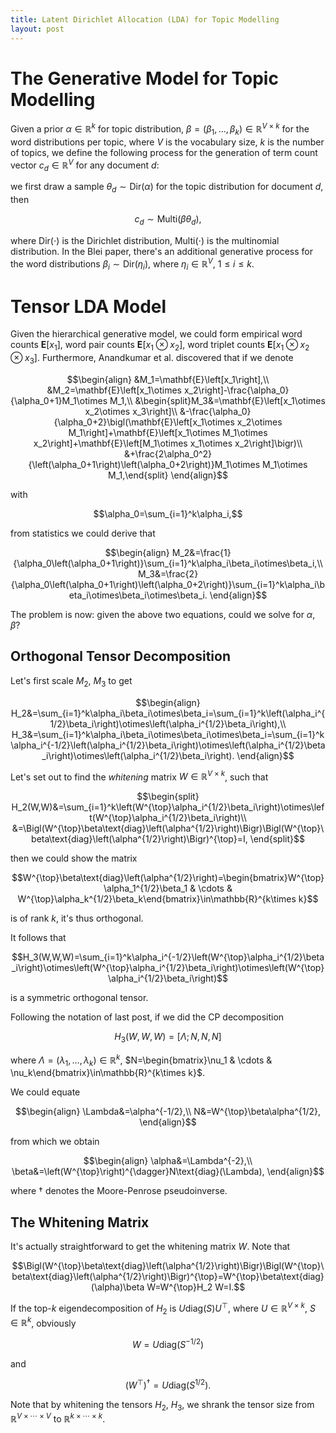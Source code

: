 ```yaml
---
title: Latent Dirichlet Allocation (LDA) for Topic Modelling 
layout: post
---
```


<script type="text/javascript" src="https://cdnjs.cloudflare.com/ajax/libs/mathjax/2.7.0/MathJax.js?config=TeX-AMS-MML_HTMLorMML"></script>
<script type="text/x-mathjax-config">MathJax.Hub.Config({tex2jax: {inlineMath: [['$','$'], ['\\(','\\)']]}});</script>

# The Generative Model for Topic Modelling
Given a prior $\alpha\in\mathbb{R}^k$ for topic distribution, $\beta=\left(\beta_1,\ldots,\beta_k\right)\in\mathbb{R}^{V\times k}$ for the word distributions per topic, where $V$ is the vocabulary size, $k$ is the number of topics, we define the following process for the generation of term count vector $c_d\in\mathbb{R}^V$ for any document $d$:

we first draw a sample $\theta_d\sim\text{Dir}(\alpha)$ for the topic distribution for document $d$, then

$$c_d\sim\text{Multi}\left(\beta\theta_d\right),$$

where $\text{Dir}(\cdot)$ is the Dirichlet distribution, $\text{Multi}(\cdot)$ is the multinomial distribution. In the Blei paper, there's an additional generative process for the word distributions $\beta_i\sim\text{Dir}(\eta_i)$, where $\eta_i\in\mathbb{R}^{V}$, $1\le i\le k$.

# Tensor LDA Model
Given the hierarchical generative model, we could form empirical word counts $\mathbf{E}\left[x_1\right]$, word pair counts $\mathbf{E}\left[x_1\otimes x_2\right]$, word triplet counts $\mathbf{E}\left[x_1\otimes x_2\otimes x_3\right]$. Furthermore, Anandkumar et al. discovered that if we denote 

$$\begin{align}
&M_1=\mathbf{E}\left[x_1\right],\\
&M_2=\mathbf{E}\left[x_1\otimes x_2\right]-\frac{\alpha_0}{\alpha_0+1}M_1\otimes M_1,\\
&\begin{split}M_3&=\mathbf{E}\left[x_1\otimes x_2\otimes x_3\right]\\
&-\frac{\alpha_0}{\alpha_0+2}\bigl(\mathbf{E}\left[x_1\otimes x_2\otimes M_1\right]+\mathbf{E}\left[x_1\otimes M_1\otimes x_2\right]+\mathbf{E}\left[M_1\otimes x_1\otimes x_2\right]\bigr)\\
&+\frac{2\alpha_0^2}{\left(\alpha_0+1\right)\left(\alpha_0+2\right)}M_1\otimes M_1\otimes M_1,\end{split}
\end{align}$$

with

$$\alpha_0=\sum_{i=1}^k\alpha_i,$$

from statistics we could derive that

$$\begin{align}
M_2&=\frac{1}{\alpha_0\left(\alpha_0+1\right)}\sum_{i=1}^k\alpha_i\beta_i\otimes\beta_i,\\
M_3&=\frac{2}{\alpha_0\left(\alpha_0+1\right)\left(\alpha_0+2\right)}\sum_{i=1}^k\alpha_i\beta_i\otimes\beta_i\otimes\beta_i.
\end{align}$$

The problem is now: given the above two equations, could we solve for $\alpha$, $\beta$?

## Orthogonal Tensor Decomposition
Let's first scale $M_2$, $M_3$ to get

$$\begin{align}
H_2&=\sum_{i=1}^k\alpha_i\beta_i\otimes\beta_i=\sum_{i=1}^k\left(\alpha_i^{1/2}\beta_i\right)\otimes\left(\alpha_i^{1/2}\beta_i\right),\\
H_3&=\sum_{i=1}^k\alpha_i\beta_i\otimes\beta_i\otimes\beta_i=\sum_{i=1}^k\alpha_i^{-1/2}\left(\alpha_i^{1/2}\beta_i\right)\otimes\left(\alpha_i^{1/2}\beta_i\right)\otimes\left(\alpha_i^{1/2}\beta_i\right).
\end{align}$$

Let's set out to find the *whitening* matrix $W\in\mathbb{R}^{V\times k}$, such that 

$$\begin{split}
H_2(W,W)&=\sum_{i=1}^k\left(W^{\top}\alpha_i^{1/2}\beta_i\right)\otimes\left(W^{\top}\alpha_i^{1/2}\beta_i\right)\\
&=\Bigl(W^{\top}\beta\text{diag}\left(\alpha^{1/2}\right)\Bigr)\Bigl(W^{\top}\beta\text{diag}\left(\alpha^{1/2}\right)\Bigr)^{\top}=I,
\end{split}$$

then we could show the matrix 

$$W^{\top}\beta\text{diag}\left(\alpha^{1/2}\right)=\begin{bmatrix}W^{\top}\alpha_1^{1/2}\beta_1 & \cdots & W^{\top}\alpha_k^{1/2}\beta_k\end{bmatrix}\in\mathbb{R}^{k\times k}$$ 

is of rank $k$, it's thus orthogonal.

It follows that 

$$H_3(W,W,W)=\sum_{i=1}^k\alpha_i^{-1/2}\left(W^{\top}\alpha_i^{1/2}\beta_i\right)\otimes\left(W^{\top}\alpha_i^{1/2}\beta_i\right)\otimes\left(W^{\top}\alpha_i^{1/2}\beta_i\right)$$

is a symmetric orthogonal tensor.

Following the notation of last post, if we did the CP decomposition

$$H_3(W,W,W)=\left[\Lambda;N,N,N\right]$$

where $\Lambda=\left(\lambda_1,\ldots,\lambda_k\right)\in\mathbb{R}^k$, $N=\begin{bmatrix}\nu_1 & \cdots & \nu_k\end{bmatrix}\in\mathbb{R}^{k\times k}$.

We could equate

$$\begin{align}
\Lambda&=\alpha^{-1/2},\\
N&=W^{\top}\beta\alpha^{1/2},
\end{align}$$

from which we obtain

$$\begin{align}
\alpha&=\Lambda^{-2},\\
\beta&=\left(W^{\top}\right)^{\dagger}N\text{diag}(\Lambda),
\end{align}$$

where $\dagger$ denotes the Moore-Penrose pseudoinverse.

## The Whitening Matrix
It's actually straightforward to get the whitening matrix $W$. Note that

$$\Bigl(W^{\top}\beta\text{diag}\left(\alpha^{1/2}\right)\Bigr)\Bigl(W^{\top}\beta\text{diag}\left(\alpha^{1/2}\right)\Bigr)^{\top}=W^{\top}\beta\text{diag}(\alpha)\beta W=W^{\top}H_2 W=I.$$

If the top-$k$ eigendecomposition of $H_2$ is $U\text{diag}(S)U^{\top}$, where $U\in\mathbb{R}^{V\times k}$, $S\in\mathbb{R}^k$, obviously

$$W=U\text{diag}\left(S^{-1/2}\right)$$

and

$$\left(W^{\top}\right)^{\dagger}=U\text{diag}\left(S^{1/2}\right).$$

Note that by whitening the tensors $H_2$, $H_3$, we shrank the tensor size from $\mathbb{R}^{V\times\cdots\times V}$ to $\mathbb{R}^{k\times\cdots\times k}$.



